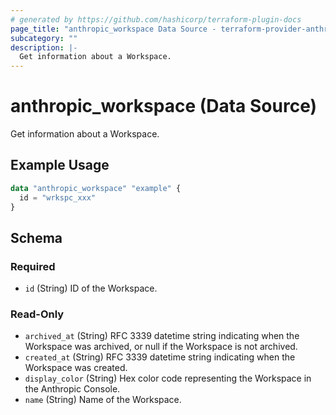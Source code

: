 ```yaml
---
# generated by https://github.com/hashicorp/terraform-plugin-docs
page_title: "anthropic_workspace Data Source - terraform-provider-anthropic"
subcategory: ""
description: |-
  Get information about a Workspace.
---
```


# anthropic_workspace (Data Source)

Get information about a Workspace.

## Example Usage

```terraform
data "anthropic_workspace" "example" {
  id = "wrkspc_xxx"
}
```

<!-- schema generated by tfplugindocs -->
## Schema

### Required

- `id` (String) ID of the Workspace.

### Read-Only

- `archived_at` (String) RFC 3339 datetime string indicating when the Workspace was archived, or null if the Workspace is not archived.
- `created_at` (String) RFC 3339 datetime string indicating when the Workspace was created.
- `display_color` (String) Hex color code representing the Workspace in the Anthropic Console.
- `name` (String) Name of the Workspace.

